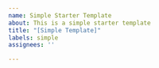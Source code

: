 ```yaml
---
name: Simple Starter Template
about: This is a simple starter template
title: "[Simple Template]"
labels: simple
assignees: ''

---
```



